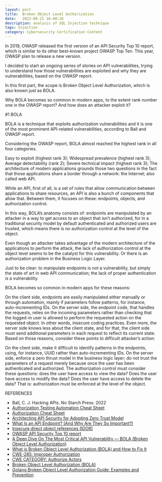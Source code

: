 ```yaml
---
layout: post
title:  Broken Object Level Authorization
date:   2022-08-21 16:40:16
description: analysis of SQL Injection technique
tags: Injection 
category: Cybersecurity Certification Content
---
```


In 2019, OWASP released the first version of an API Security Top 10 report, which is similar to its other best-known project OWASP Top Ten. This year, OWASP plan to release a new version.

I decided to start an ongoing series of stories on API vulnerabilities, trying to understand how those vulnerabilities are exploited and why they are vulnerabilities, based on the OWASP report.

In this first part, the scope is Broken Object Level Authorization, which is also known just as BOLA.

Why BOLA becomes so common in modern apps, to the extent rank number one in the OWASP report? And how does an attacker exploit it?

#1 BOLA

BOLA is a technique that exploits authorization vulnerabilities and it is one of the most prominent API-related vulnerabilities, according to Ball and OWASP report.

Considering the OWASP report, BOLA almost reached the highest rank in all four categories.

Easy to exploit (highest rank 3);
Widespread prevalence (highest rank 3);
Average detectability (rank 2);
Severe technical impact (highest rank 3);
The architecture of modern applications grounds those two questions in the fact that those applications share a border through a network: the Internet; also called web API.

While an API, first of all, is a set of rules that allow communication between applications to share resources, an API is also a bunch of components that allow that. Between them, it focuses on these: endpoints, objects, and authorization control.

In this way, BOLA’s anatomy consists of: endpoints are manipulated by an attacker in a way to get access to an object that isn’t authorized, for in a traditional security model by default authenticated and authorized users are trusted, which means there is no authorization control at the level of the object.

Even though an attacker takes advantage of the modern architecture of the applications to perform the attack, the lack of authorization control at the object level seems to be the catalyst for this vulnerability. Or there is an authorization problem in the Business Logic Layer.

Just to be clear: to manipulate endpoints is not a vulnerability, but simply the state of art in web API communication; the lack of proper authentication is a vulnerability.

BOLA becomes so common in modern apps for these reasons:

On the client side, endpoints are easily manipulated either manually or through automation, mainly if parameters follow patterns, for instance, auto-incrementing IDs.
On the server side, the endpoint code, that handles the requests, relies on the incoming parameters rather than checking that the logged-in user is allowed to perform the requested action on the requested object. In other words, insecure coding practices.
Even more, the server side knows less about the client state, and for that, the client side must send additional parameters in each request to reflect its current state.
Based on those reasons, consider these points to difficult attacker’s action:

On the client side, make it difficult to identify patterns in the endpoints, using, for instance, UUID rather than auto-incrementing IDs.
On the server side, enforce a zero thrust model in the business logic layer; do not trust the parameters of a request merely because once the user has been authenticated and authorized. The authorization control must consider these questions: does the user have access to view the data? Does the user have access to modify the data? Does the user have access to delete the data?
That is: authorization must be enforced at the level of the object.

REFERENCES

* Ball, C. J. Hacking APIs. No Starch Press: 2022
* [Authorization Testing Automation Cheat Sheet](https://cheatsheetseries.owasp.org/cheatsheets/Authorization_Testing_Automation_Cheat_Sheet.html)
* [Authorization Cheat Sheet](https://cheatsheetseries.owasp.org/cheatsheets/Authorization_Cheat_Sheet.html)
* [Architecting API Security for Adopting Zero Trust Model](https://www.youtube.com/watch?v=T3SN2p9xM38&ab_channel=OWASPBayArea)
* [What Is an API Endpoint? (And Why Are They So Important?)](https://blog.hubspot.com/website/api-endpoint#:~:text=It's%20important%20to%20note%20that,to%20retrieve%20the%20requested%20resources)
* [Insecure direct object references (IDOR)](https://portswigger.net/web-security/access-control/idor)
* [OWASP API Security Top 10 report](https://owasp.org/www-project-api-security/)
* [A Deep Dive On The Most Critical API Vulnerability — BOLA (Broken Object Level Authorization)](https://inonst.medium.com/a-deep-dive-on-the-most-critical-api-vulnerability-bola-1342224ec3f2)
* [What is Broken Object Level Authorization (BOLA) and How to Fix It](https://www.apisec.ai/blog/broken-object-level-authorization)
* [CWE-285: Improper Authorization](https://cwe.mitre.org/data/definitions/285.html)
* [CWE CATEGORY: Authorize Actors](https://cwe.mitre.org/data/definitions/1011.html)
* [Broken Object Level Authorization (BOLA)](https://www.wallarm.com/what/broken-object-level-authorization)
* [Golang Broken Object Level Authorization Guide: Examples and Prevention](https://www.stackhawk.com/blog/golang-broken-object-level-authorization-guide-examples-and-prevention/)
